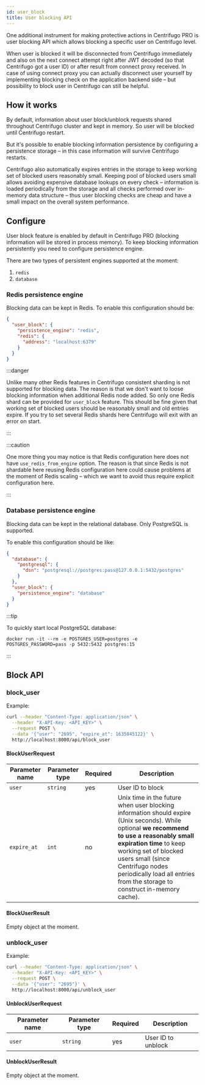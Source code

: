 ```yaml
---
id: user_block
title: User blocking API
---
```


One additional instrument for making protective actions in Centrifugo PRO is user blocking API which allows blocking a specific user on Centrifugo level.

When user is blocked it will be disconnected from Centrifugo immediately and also on the next connect attempt right after JWT decoded (so that Centrifugo got a user ID) or after result from connect proxy received. In case of using connect proxy you can actually disconnect user yourself by implementing blocking check on the application backend side – but possibility to block user in Centrifugo can still be helpful.

## How it works

By default, information about user block/unblock requests shared throughout Centrifugo cluster and kept in memory. So user will be blocked until Centrifugo restart.

But it's possible to enable blocking information persistence by configuring a persistence storage – in this case information will survive Centrifugo restarts.

Centrifugo also automatically expires entries in the storage to keep working set of blocked users reasonably small. Keeping pool of blocked users small allows avoiding expensive database lookups on every check – information is loaded periodically from the storage and all checks performed over in-memory data structure – thus user blocking checks are cheap and have a small impact on the overall system performance.

## Configure

User block feature is enabled by default in Centrifugo PRO (blocking information will be stored in process memory). To keep blocking information persistently you need to configure persistence engine.

There are two types of persistent engines supported at the moment:

1. `redis`
1. `database`

### Redis persistence engine

Blocking data can be kept in Redis. To enable this configuration should be:

```json
{
  "user_block": {
    "persistence_engine": "redis",
    "redis": {
      "address": "localhost:6379"
    }
  }
}
```

:::danger

Unlike many other Redis features in Centrifugo consistent sharding is not supported for blocking data. The reason is that we don't want to loose blocking information when additional Redis node added. So only one Redis shard can be provided for `user_block` feature. This should be fine given that working set of blocked users should be reasonably small and old entries expire. If you try to set several Redis shards here Centrifugo will exit with an error on start.

:::

:::caution

One more thing you may notice is that Redis configuration here does not have `use_redis_from_engine` option. The reason is that since Redis is not shardable here reusing Redis configuration here could cause problems at the moment of Redis scaling – which we want to avoid thus require explicit configuration here.

:::

### Database persistence engine

Blocking data can be kept in the relational database. Only PostgreSQL is supported.

To enable this configuration should be like:

```json
{
  "database": {
    "postgresql": {
      "dsn": "postgresql://postgres:pass@127.0.0.1:5432/postgres"
    }
  },
  "user_block": {
    "persistence_engine": "database"
  }
}
```

:::tip

To quickly start local PostgreSQL database:

```
docker run -it --rm -e POSTGRES_USER=postgres -e POSTGRES_PASSWORD=pass -p 5432:5432 postgres:15
```

:::

## Block  API

### block_user

Example:

```bash
curl --header "Content-Type: application/json" \
  --header "X-API-Key: <API_KEY>" \
  --request POST \
  --data '{"user": "2695", "expire_at": 1635845122}' \
  http://localhost:8000/api/block_user
```

#### BlockUserRequest

| Parameter name | Parameter type | Required | Description                                                                                                                                                                                                                                                                                                     |
|----------------|----------------|----------|-----------------------------------------------------------------------------------------------------------------------------------------------------------------------------------------------------------------------------------------------------------------------------------------------------------------|
| `user`         | `string`       | yes      | User ID to block                                                                                                                                                                                                                                                                                                |
| `expire_at`    | `int`          | no       | Unix time in the future when user blocking information should expire (Unix seconds). While optional **we recommend to use a reasonably small expiration time** to keep working set of blocked users small (since Centrifugo nodes periodically load all entries from the storage to construct in-memory cache). |

#### BlockUserResult

Empty object at the moment.

### unblock_user

Example:

```bash
curl --header "Content-Type: application/json" \
  --header "X-API-Key: <API_KEY>" \
  --request POST \
  --data '{"user": "2695"}' \
  http://localhost:8000/api/unblock_user
```

#### UnblockUserRequest

| Parameter name | Parameter type | Required | Description        |
|----------------|----------------|----------|--------------------|
| `user`         | `string`       | yes      | User ID to unblock |

#### UnblockUserResult

Empty object at the moment.
